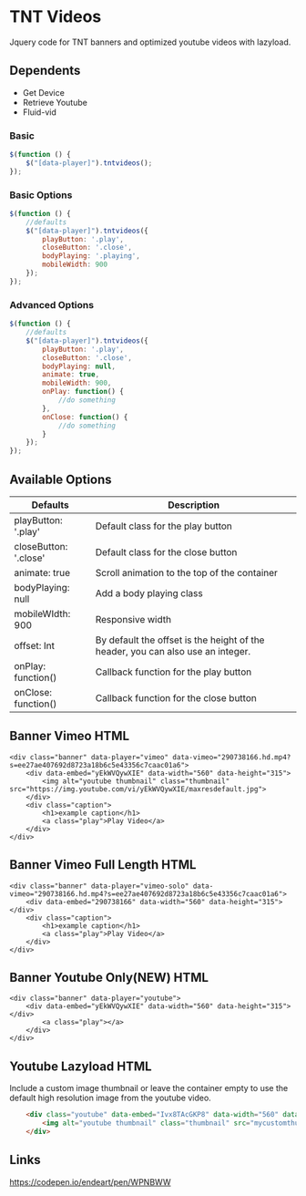 # TNT Videos
Jquery code for TNT banners and optimized youtube videos with lazyload.

## Dependents
- Get Device 
- Retrieve Youtube
- Fluid-vid

### Basic 
```javascript
$(function () {			
	$("[data-player]").tntvideos();	
});
```

### Basic Options 
```javascript
$(function () {			
	//defaults
	$("[data-player]").tntvideos({		
		playButton: '.play',
		closeButton: '.close',
		bodyPlaying: '.playing',
		mobileWidth: 900
	});			
});
```

### Advanced Options
```javascript
$(function () {			
	//defaults
	$("[data-player]").tntvideos({		
		playButton: '.play',
		closeButton: '.close',
		bodyPlaying: null,
		animate: true,
		mobileWidth: 900,
		onPlay: function() {
			//do something
		},
		onClose: function() {
			//do something
		}
	});			
});
```

## Available Options
|  Defaults | Description  |
| ------------ | ------------ |
| playButton: '.play'  | Default class for the play button  |
| closeButton: '.close' |  Default class for the close button |
| animate: true  | Scroll animation to the top of the container  |
| bodyPlaying: null | Add a body playing class |
| mobileWIdth: 900 | Responsive width |
| offset: Int | By default the offset is the height of the header, you can also use an integer.  |
| onPlay: function() | Callback function for the play button  |
| onClose: function() | Callback function for the close button |

## Banner Vimeo HTML
    <div class="banner" data-player="vimeo" data-vimeo="290738166.hd.mp4?s=ee27ae407692d8723a18b6c5e43356c7caac01a6">
    	<div data-embed="yEkWVQywXIE" data-width="560" data-height="315">
    		<img alt="youtube thumbnail" class="thumbnail" src="https://img.youtube.com/vi/yEkWVQywXIE/maxresdefault.jpg">
    	</div>
    	<div class="caption">
    		<h1>example caption</h1>
    		<a class="play">Play Video</a>
    	</div>
    </div>
    
## Banner Vimeo Full Length HTML
    <div class="banner" data-player="vimeo-solo" data-vimeo="290738166.hd.mp4?s=ee27ae407692d8723a18b6c5e43356c7caac01a6">
    	<div data-embed="290738166" data-width="560" data-height="315"></div>
    	<div class="caption">
    		<h1>example caption</h1>
    		<a class="play">Play Video</a>
    	</div>
    </div> 

## Banner Youtube Only(NEW) HTML
    <div class="banner" data-player="youtube">
    	<div data-embed="yEkWVQywXIE" data-width="560" data-height="315"></div>
    		<a class="play"></a>
    	</div>
    </div> 
    

## Youtube Lazyload HTML
Include a custom image thumbnail or leave the container empty to use the default high resolution image from the youtube video.
```html
	<div class="youtube" data-embed="Ivx8TAcGKP8" data-width="560" data-height="315">
		<img alt="youtube thumbnail" class="thumbnail" src="mycustomthumbnail.jpg">
	</div>
```

## Links
https://codepen.io/endeart/pen/WPNBWW
